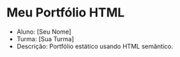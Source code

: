 # Meu Portfólio HTML

- Aluno: [Seu Nome]
- Turma: [Sua Turma]
- Descrição: Portfólio estático usando HTML semântico.
